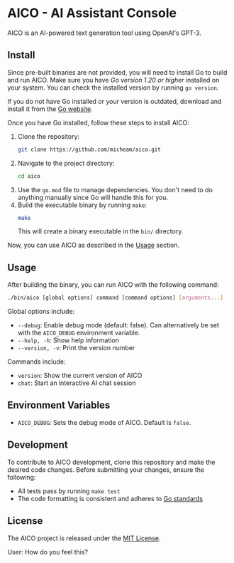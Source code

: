 # AICO - AI Assistant Console 

AICO is an AI-powered text generation tool using OpenAI's GPT-3.

## Install

Since pre-built binaries are not provided, you will need to install Go to build and run AICO.
Make sure you have _Go version 1.20 or higher_ installed on your system. 
You can check the installed version by running `go version`.

If you do not have Go installed or your version is outdated, download and install it from the [Go website](https://golang.org/dl/).

Once you have Go installed, follow these steps to install AICO:

1. Clone the repository:
   ```bash
   git clone https://github.com/micheam/aico.git
   ```
2. Navigate to the project directory:
   ```bash
   cd aico
   ```
3. Use the `go.mod` file to manage dependencies. You don't need to do anything manually since Go will handle this for you.
4. Build the executable binary by running `make`:
   ```bash
   make
   ```
   This will create a binary executable in the `bin/` directory.

Now, you can use AICO as described in the [Usage](#usage) section.

## Usage

After building the binary, you can run AICO with the following command:

```bash
./bin/aico [global options] command [command options] [arguments...]
```

Global options include:

- `--debug`: Enable debug mode (default: false). Can alternatively be set with the `AICO_DEBUG` environment variable.
- `--help, -h`: Show help information
- `--version, -v`: Print the version number

Commands include:

- `version`: Show the current version of AICO
- `chat`: Start an interactive AI chat session

## Environment Variables

- `AICO_DEBUG`: Sets the debug mode of AICO. Default is `false`.

## Development

To contribute to AICO development, clone this repository and make the desired code changes. Before submitting your changes, ensure the following:

- All tests pass by running `make test`
- The code formatting is consistent and adheres to [Go standards](https://golang.org/doc/effective_go)

## License
The AICO project is released under the [MIT License](LICENSE).

User:
How do you feel this?
